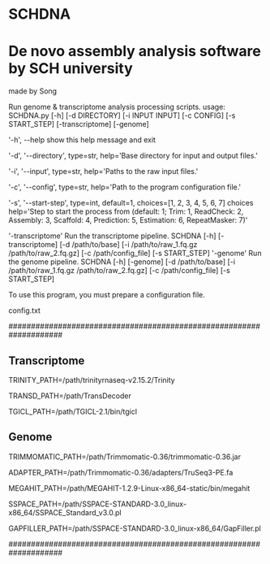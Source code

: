 # SCHDNA
# De novo assembly analysis software by SCH university


made by Song




Run genome & transcriptome analysis processing scripts. usage: SCHDNA.py [-h] [-d DIRECTORY] [-i INPUT INPUT] [-c CONFIG] [-s START_STEP] [-transcriptome] [-genome]

'-h', --help            show this help message and exit
  
'-d', '--directory', type=str, help='Base directory for input and output files.'

'-i', '--input', type=str, help='Paths to the raw input files.'

'-c', '--config', type=str, help='Path to the program configuration file.'

'-s', '--start-step', type=int, default=1, choices=[1, 2, 3, 4, 5, 6, 7]
choices help='Step to start the process from (default: 1; Trim: 1, ReadCheck: 2, Assembly: 3, Scaffold: 4, Prediction: 5, Estimation: 6, RepeatMasker: 7)'

'-transcriptome'        Run the transcriptome pipeline. SCHDNA [-h] [-transcriptome] [-d /path/to/base] [-i /path/to/raw_1.fq.gz /path/to/raw_2.fq.gz] [-c /path/config_file] [-s START_STEP]
'-genome'               Run the genome pipeline. SCHDNA [-h] [-genome] [-d /path/to/base] [-i /path/to/raw_1.fq.gz /path/to/raw_2.fq.gz] [-c /path/config_file] [-s START_STEP]

To use this program, you must prepare a configuration file.





config.txt

####################################################################

## Transcriptome

TRINITY_PATH=/path/trinityrnaseq-v2.15.2/Trinity

TRANSD_PATH=/path/TransDecoder

TGICL_PATH=/path/TGICL-2.1/bin/tgicl


## Genome

TRIMMOMATIC_PATH=/path/Trimmomatic-0.36/trimmomatic-0.36.jar

ADAPTER_PATH=/path/Trimmomatic-0.36/adapters/TruSeq3-PE.fa

MEGAHIT_PATH=/path/MEGAHIT-1.2.9-Linux-x86_64-static/bin/megahit

SSPACE_PATH=/path/SSPACE-STANDARD-3.0_linux-x86_64/SSPACE_Standard_v3.0.pl

GAPFILLER_PATH=/path/SSPACE-STANDARD-3.0_linux-x86_64/GapFiller.pl



####################################################################

